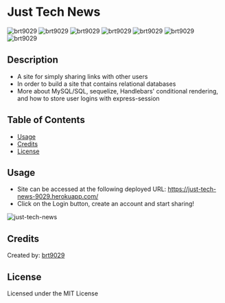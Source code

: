 # Just Tech News
![brt9029](https://img.shields.io/badge/-javascript-yellow)
![brt9029](https://img.shields.io/badge/-node.js-brightgreen)
![brt9029](https://img.shields.io/badge/-handlebars-orange)
![brt9029](https://img.shields.io/badge/-mysql2-blueviolet)
![brt9029](https://img.shields.io/badge/-express-green)
![brt9029](https://img.shields.io/badge/-session-ff69b4)
![brt9029](https://img.shields.io/badge/-bcrypt-blue)
## Description
- A site for simply sharing links with other users
- In order to build a site that contains relational databases
- More about MySQL/SQL, sequelize, Handlebars' conditional rendering, and how to store user logins with express-session


## Table of Contents
- [Usage](#usage)
- [Credits](#credits)
- [License](#license)

## Usage
- Site can be accessed at the following deployed URL: https://just-tech-news-9029.herokuapp.com/
- Click on the Login button, create an account and start sharing!

![just-tech-news](https://user-images.githubusercontent.com/26530136/195225475-f1c812cb-0162-4822-a457-0759aa183bd7.png)


## Credits
Created by: [brt9029](wwww.github.com/brt9029 "GitHub Profile Link")

## License
Licensed under the MIT License
